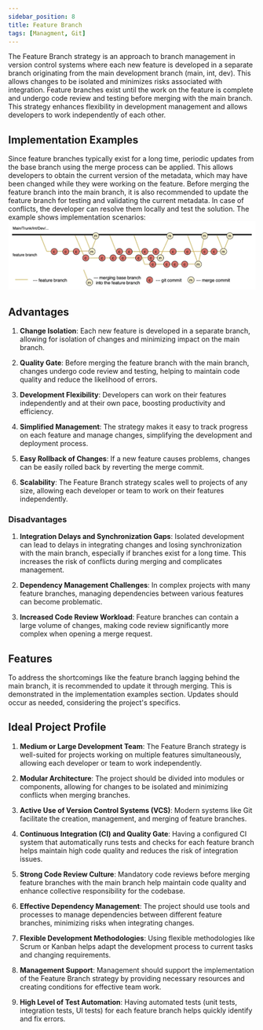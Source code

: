 ```yaml
---
sidebar_position: 8
title: Feature Branch
tags: [Managment, Git]
---
```


The Feature Branch strategy is an approach to branch management in version control systems where each new feature is developed in a separate branch originating from the main development branch (main, int, dev). This allows changes to be isolated and minimizes risks associated with integration. 
Feature branches exist until the work on the feature is complete and undergo code review and testing before merging with the main branch. 
This strategy enhances flexibility in development management and allows developers to work independently of each other.

## Implementation Examples

Since feature branches typically exist for a long time, periodic updates from the base branch using the merge process can be applied. This allows developers to obtain the current version of the metadata, which may have been changed while they were working on the feature. Before merging the feature branch into the main branch, it is also recommended to update the feature branch for testing and validating the current metadata. In case of conflicts, the developer can resolve them locally and test the solution. 
The example shows implementation scenarios:
![](../assets/Git_Feature_Branch.webp)
## Advantages

1. **Change Isolation**: Each new feature is developed in a separate branch, allowing for isolation of changes and minimizing impact on the main branch.

2. **Quality Gate**: Before merging the feature branch with the main branch, changes undergo code review and testing, helping to maintain code quality and reduce the likelihood of errors.

3. **Development Flexibility**: Developers can work on their features independently and at their own pace, boosting productivity and efficiency.

4. **Simplified Management**: The strategy makes it easy to track progress on each feature and manage changes, simplifying the development and deployment process.

5. **Easy Rollback of Changes**: If a new feature causes problems, changes can be easily rolled back by reverting the merge commit.

6. **Scalability**: The Feature Branch strategy scales well to projects of any size, allowing each developer or team to work on their features independently.

### Disadvantages

1. **Integration Delays and Synchronization Gaps**: Isolated development can lead to delays in integrating changes and losing synchronization with the main branch, especially if branches exist for a long time. This increases the risk of conflicts during merging and complicates management.

2. **Dependency Management Challenges**: In complex projects with many feature branches, managing dependencies between various features can become problematic.

3. **Increased Code Review Workload**: Feature branches can contain a large volume of changes, making code review significantly more complex when opening a merge request.

## Features

To address the shortcomings like the feature branch lagging behind the main branch, it is recommended to update it through merging. This is demonstrated in the implementation examples section. 
Updates should occur as needed, considering the project's specifics.

## Ideal Project Profile

1. **Medium or Large Development Team**: The Feature Branch strategy is well-suited for projects working on multiple features simultaneously, allowing each developer or team to work independently.

2. **Modular Architecture**: The project should be divided into modules or components, allowing for changes to be isolated and minimizing conflicts when merging branches.

3. **Active Use of Version Control Systems (VCS)**: Modern systems like Git facilitate the creation, management, and merging of feature branches.

4. **Continuous Integration (CI) and Quality Gate**: Having a configured CI system that automatically runs tests and checks for each feature branch helps maintain high code quality and reduces the risk of integration issues.

5. **Strong Code Review Culture**: Mandatory code reviews before merging feature branches with the main branch help maintain code quality and enhance collective responsibility for the codebase.

6. **Effective Dependency Management**: The project should use tools and processes to manage dependencies between different feature branches, minimizing risks when integrating changes.

7. **Flexible Development Methodologies**: Using flexible methodologies like Scrum or Kanban helps adapt the development process to current tasks and changing requirements.

8. **Management Support**: Management should support the implementation of the Feature Branch strategy by providing necessary resources and creating conditions for effective team work.

9. **High Level of Test Automation**: Having automated tests (unit tests, integration tests, UI tests) for each feature branch helps quickly identify and fix errors.

